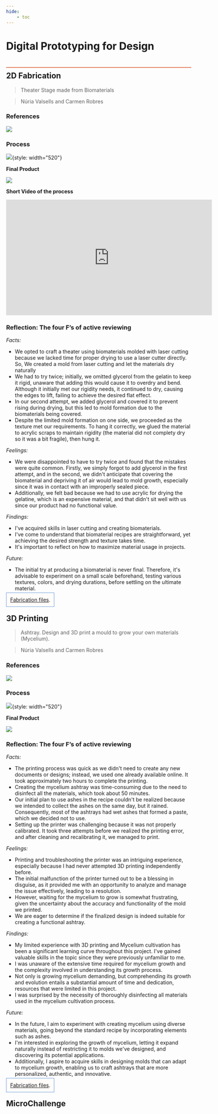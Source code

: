 ```yaml
---
hide:
    - toc
---
```


# Digital Prototyping for Design
<div style="height:2px; background-color: #E17858; margin-top: 40px; margin-bottom: -20px;"></div>

## 2D Fabrication
> Theater Stage made from Biomaterials

> Núria Valsells and Carmen Robres

### References
![](../../images\term2\Fabrication\Refes.jpg) 

### Process
![](../../images\term2\Fabrication\FABRICATION.jpg){style: width="520"}

**Final Product**

![](../../images\term2\Fabrication\FABRICATION2.jpg)

**Short Video of the process**
<iframe width="560" height="315" src="https://www.youtube.com/embed/0cLL_Nu7nfY?si=5yCwepf1wE0ZHRyy" title="YouTube video player" frameborder="0" allow="accelerometer; autoplay; clipboard-write; encrypted-media; gyroscope; picture-in-picture; web-share" allowfullscreen></iframe>

### Reflection: The four F’s of active reviewing
 *Facts:* 

- We opted to craft a theater using biomaterials molded with laser cutting because we lacked time for proper drying to use a laser cutter directly. So, We created a mold from laser cutting and let the materials dry naturally
- We had to try twice; initially, we omitted glycerol from the gelatin to keep it rigid, unaware that adding this would cause it to overdry and bend. Although it initially met our rigidity needs, it continued to dry, causing the edges to lift, failing to achieve the desired flat effect.
- In our second attempt, we added glycerol and covered it to prevent rising during drying, but this led to mold formation due to the biomaterials being covered. 
- Despite the limited mold formation on one side, we proceeded as the texture met our requirements. To hang it correctly, we glued the material to acrylic scraps to maintain rigidity (the material did not complety dry so it was a bit fragile), then hung it.

 *Feelings:* 

 - We were disappointed to have to try twice and found that the mistakes were quite common. Firstly, we simply forgot to add glycerol in the first attempt, and in the second, we didn't anticipate that covering the biomaterial and depriving it of air would lead to mold growth, especially since it was in contact with an improperly sealed piece.
 - Additionally, we felt bad because we had to use acrylic for drying the gelatine, which is an expensive material, and that didn't sit well with us since our product had no functional value.

 *Findings:* 

- I've acquired skills in laser cutting and creating biomaterials. 
- I've come to understand that biomaterial recipes are straightforward, yet achieving the desired strength and texture takes time. 
- It's important to reflect on how to maximize material usage in projects.

 *Future:* 

 - The initial try at producing a biomaterial is never final. Therefore, it's advisable to experiment on a small scale beforehand, testing various textures, colors, and drying durations, before settling on the ultimate material.
 
<span style="background-color: #FFFCFA; padding: 10px; border: 1px solid #699ADA;"> [Fabrication files](https://drive.google.com/drive/folders/1ePaPlaMClO6WwB8KC66vz0l6MqG6qOfN?usp=sharing).</span>

## 3D Printing
> Ashtray. Design and 3D print a mould to grow your own materials (Mycelium).

> Núria Valsells and Carmen Robres

### References
![](../../images\term2\Fabrication\Refes3D.jpg) 

### Process
![](../../images\term2\Fabrication\FABRICATION3D.jpg){style: width="520"}

**Final Product**

![](../../images\term2\Fabrication\FABRICATION23D.jpg)

### Reflection: The four F’s of active reviewing

*Facts:* 

- The printing process was quick as we didn't need to create any new documents or designs; instead, we used one already available online. It took approximately two hours to complete the printing.
- Creating the mycelium ashtray was time-consuming due to the need to disinfect all the materials, which took about 50 minutes.
- Our initial plan to use ashes in the recipe couldn't be realized because we intended to collect the ashes on the same day, but it rained. Consequently, most of the ashtrays had wet ashes that formed a paste, which we decided not to use.
- Setting up the printer was challenging because it was not properly calibrated. It took three attempts before we realized the printing error, and after cleaning and recalibrating it, we managed to print.

*Feelings:* 
 - Printing and troubleshooting the printer was an intriguing experience, especially because I had never attempted 3D printing independently before.
- The initial malfunction of the printer turned out to be a blessing in disguise, as it provided me with an opportunity to analyze and manage the issue effectively, leading to a resolution.
- However, waiting for the mycelium to grow is somewhat frustrating, given the uncertainty about the accuracy and functionality of the mold we printed.
- We are eager to determine if the finalized design is indeed suitable for creating a functional ashtray.

*Findings:* 
- My limited experience with 3D printing and Mycelium cultivation has been a significant learning curve throughout this project. I've gained valuable skills in the topic since they were previously unfamiliar to me.
- I was unaware of the extensive time required for mycelium growth and the complexity involved in understanding its growth process.
- Not only is growing mycelium demanding, but comprehending its growth and evolution entails a substantial amount of time and dedication, resources that were limited in this project.
- I was surprised by the necessity of thoroughly disinfecting all materials used in the mycelium cultivation process.

*Future:* 
- In the future, I aim to experiment with creating mycelium using diverse materials, going beyond the standard recipe by incorporating elements such as ashes.
- I'm interested in exploring the growth of mycelium, letting it expand naturally instead of restricting it to molds we've designed, and discovering its potential applications.
- Additionally, I aspire to acquire skills in designing molds that can adapt to mycelium growth, enabling us to craft ashtrays that are more personalized, authentic, and innovative.

<span style="background-color: #FFFCFA; padding: 10px; border: 1px solid #699ADA;"> [Fabrication files](https://cults3d.com/en/3d-model/home/drop-ashtray).</span>


## MicroChallenge
